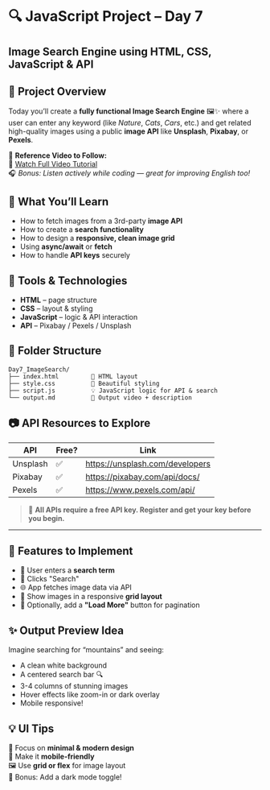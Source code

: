 

# 🔍 JavaScript Project – Day 7  
## **Image Search Engine using HTML, CSS, JavaScript & API**

## 📌 Project Overview  
Today you’ll create a **fully functional Image Search Engine** 🖼️✨ where a user can enter any keyword (like *Nature*, *Cats*, *Cars*, etc.) and get related high-quality images using a public **image API** like **Unsplash**, **Pixabay**, or **Pexels**.  

🎥 **Reference Video to Follow:**  
🔗 [Watch Full Video Tutorial](https://youtu.be/E4znbZgUWzA?si=ltvUrkvV5eB6I2_j)  
🎧 *Bonus: Listen actively while coding — great for improving English too!*  


## 🧠 What You’ll Learn
- How to fetch images from a 3rd-party **image API**
- How to create a **search functionality**
- How to design a **responsive, clean image grid**
- Using **async/await** or **fetch**
- How to handle **API keys** securely

## 🔧 Tools & Technologies
- **HTML** – page structure
- **CSS** – layout & styling
- **JavaScript** – logic & API interaction
- **API** – Pixabay / Pexels / Unsplash

## 📂 Folder Structure

```
Day7_ImageSearch/
├── index.html         📄 HTML layout
├── style.css          🎨 Beautiful styling
├── script.js          💡 JavaScript logic for API & search
└── output.md          🎥 Output video + description
```


## 📷 API Resources to Explore

| API        | Free? | Link                                  |
|------------|-------|----------------------------------------|
| Unsplash   | ✅     | https://unsplash.com/developers        |
| Pixabay    | ✅     | https://pixabay.com/api/docs/          |
| Pexels     | ✅     | https://www.pexels.com/api/            |

> 🔐 **All APIs require a free API key. Register and get your key before you begin.**

---

## 🌈 Features to Implement

- 🔎 User enters a **search term**
- 🔁 Clicks "Search"
- 🌐 App fetches image data via API
- 📸 Show images in a responsive **grid layout**
- 🧭 Optionally, add a **"Load More"** button for pagination

  
## ✨ Output Preview Idea

Imagine searching for “mountains” and seeing:

- A clean white background
- A centered search bar 🔍
- 3-4 columns of stunning images
- Hover effects like zoom-in or dark overlay
- Mobile responsive!


## 💡 UI Tips

🎨 Focus on **minimal & modern design**  
📱 Make it **mobile-friendly**  
🖼️ Use **grid or flex** for image layout  
🌙 Bonus: Add a dark mode toggle!
